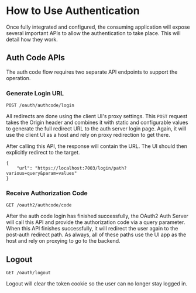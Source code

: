 # How to Use Authentication

Once fully integrated and configured, the consuming application will expose several important APIs to allow the authentication to take place. This will detail how they work.

## Auth Code APIs

The auth code flow requires two separate API endpoints to support the operation.

### Generate Login URL

```
POST /oauth/authcode/login
```

All redirects are done using the client UI's proxy settings. This `POST` request takes the Origin header and combines it with static and configurable values to generate the full redirect URL to the auth server login page. Again, it will use the client UI as a host and rely on proxy redirection to get there.

After calling this API, the response will contain the URL. The UI should then explicitly redirect to the target.

```
{
    "url": "https://localhost:7003/login/path?various=query&param=values"
}
```

### Receive Authorization Code

```
GET /oauth2/authcode/code
```

After the auth code login has finished successfully, the OAuth2 Auth Server will call this API and provide the authorization code via a query parameter. When this API finishes successfully, it will redirect the user again to the post-auth redirect path. As always, all of these paths use the UI app as the host and rely on proxying to go to the backend.

## Logout

```
GET /oauth/logout
```

Logout will clear the token cookie so the user can no longer stay logged in.

